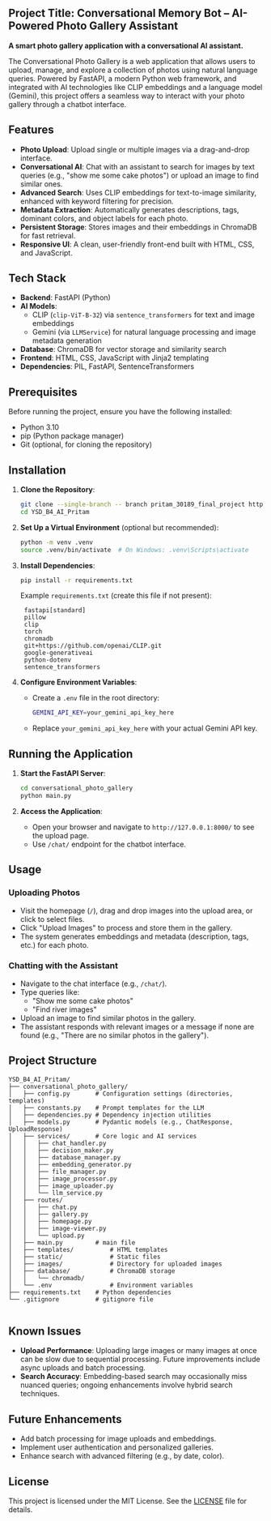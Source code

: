 Project Title: Conversational Memory Bot – AI-Powered Photo Gallery Assistant
---



**A smart photo gallery application with a conversational AI assistant.**

The Conversational Photo Gallery is a web application that allows users to upload, manage, and explore a collection of photos using natural language queries. Powered by FastAPI, a modern Python web framework, and integrated with AI technologies like CLIP embeddings and a language model (Gemini), this project offers a seamless way to interact with your photo gallery through a chatbot interface.

## Features
- **Photo Upload**: Upload single or multiple images via a drag-and-drop interface.
- **Conversational AI**: Chat with an assistant to search for images by text queries (e.g., "show me some cake photos") or upload an image to find similar ones.
- **Advanced Search**: Uses CLIP embeddings for text-to-image similarity, enhanced with keyword filtering for precision.
- **Metadata Extraction**: Automatically generates descriptions, tags, dominant colors, and object labels for each photo.
- **Persistent Storage**: Stores images and their embeddings in ChromaDB for fast retrieval.
- **Responsive UI**: A clean, user-friendly front-end built with HTML, CSS, and JavaScript.

## Tech Stack
- **Backend**: FastAPI (Python)
- **AI Models**:
  - CLIP (`clip-ViT-B-32`) via `sentence_transformers` for text and image embeddings
  - Gemini (via `LLMService`) for natural language processing and image metadata generation
- **Database**: ChromaDB for vector storage and similarity search
- **Frontend**: HTML, CSS, JavaScript with Jinja2 templating
- **Dependencies**: PIL, FastAPI, SentenceTransformers

## Prerequisites
Before running the project, ensure you have the following installed:
- Python 3.10
- pip (Python package manager)
- Git (optional, for cloning the repository)

## Installation

1. **Clone the Repository**:
   ```bash
   git clone --single-branch -- branch pritam_30189_final_project https://github.com/BJIT-Academy-24/YSD_B4_AI_Pritam/tree/pritam_30189_final_project
   cd YSD_B4_AI_Pritam
   ```

2. **Set Up a Virtual Environment** (optional but recommended):
   ```bash
   python -m venv .venv
   source .venv/bin/activate  # On Windows: .venv\Scripts\activate
   ```

3. **Install Dependencies**:
   ```bash
   pip install -r requirements.txt
   ```

   Example `requirements.txt` (create this file if not present):
   ```
    fastapi[standard]
    pillow
    clip
    torch
    chromadb
    git+https://github.com/openai/CLIP.git
    google-generativeai
    python-dotenv
    sentence_transformers
   ```

4. **Configure Environment Variables**:
   - Create a `.env` file in the root directory:
     ```bash
     GEMINI_API_KEY=your_gemini_api_key_here
     ```
   - Replace `your_gemini_api_key_here` with your actual Gemini API key.

## Running the Application

1. **Start the FastAPI Server**:
   ```bash
   cd conversational_photo_gallery
   python main.py
   ```

2. **Access the Application**:
   - Open your browser and navigate to `http://127.0.0.1:8000/` to see the upload page.
   - Use `/chat/` endpoint for the chatbot interface.

## Usage

### Uploading Photos
- Visit the homepage (`/`), drag and drop images into the upload area, or click to select files.
- Click "Upload Images" to process and store them in the gallery.
- The system generates embeddings and metadata (description, tags, etc.) for each photo.

### Chatting with the Assistant
- Navigate to the chat interface (e.g., `/chat/`).
- Type queries like:
  - "Show me some cake photos"
  - "Find river images"
- Upload an image to find similar photos in the gallery.
- The assistant responds with relevant images or a message if none are found (e.g., "There are no similar photos in the gallery").

## Project Structure
```
YSD_B4_AI_Pritam/
├── conversational_photo_gallery/
│   ├── config.py       # Configuration settings (directories, templates)
│   ├── constants.py    # Prompt templates for the LLM
│   ├── dependencies.py # Dependency injection utilities
│   ├── models.py       # Pydantic models (e.g., ChatResponse, UploadResponse)
│   ├── services/       # Core logic and AI services
│   │   ├── chat_handler.py
│   │   ├── decision_maker.py
│   │   ├── database_manager.py
│   │   ├── embedding_generator.py
│   │   ├── file_manager.py
│   │   ├── image_processor.py
│   │   ├── image_uploader.py
│   │   └── llm_service.py
│   ├── routes/
│   │   ├── chat.py
│   │   ├── gallery.py
│   │   ├── homepage.py
│   │   ├── image-viewer.py
│   │   └── upload.py
│   ├── main.py         # main file   
│   ├── templates/          # HTML templates
│   ├── static/             # Static files
│   ├── images/             # Directory for uploaded images
│   ├── database/           # ChromaDB storage
│   │   └── chromadb/
│   └── .env                # Environment variables
├── requirements.txt    # Python dependencies
└── .gitignore          # gitignore file
            
```


## Known Issues
- **Upload Performance**: Uploading large images or many images at once can be slow due to sequential processing. Future improvements include async uploads and batch processing.
- **Search Accuracy**: Embedding-based search may occasionally miss nuanced queries; ongoing enhancements involve hybrid search techniques.

## Future Enhancements
- Add batch processing for image uploads and embeddings.
- Implement user authentication and personalized galleries.
- Enhance search with advanced filtering (e.g., by date, color).


## License
This project is licensed under the MIT License. See the [LICENSE](LICENSE) file for details.



